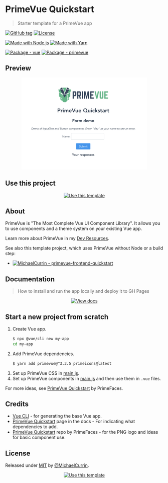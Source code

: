 # PrimeVue Quickstart
> Starter template for a PrimeVue app

[![GitHub tag](https://img.shields.io/github/tag/MichaelCurrin/primevue-quickstart?include_prereleases=&sort=semver)](https://github.com/MichaelCurrin/primevue-quickstart/releases/)
[![License](https://img.shields.io/badge/License-MIT-blue)](#license)

[![Made with Node.js](https://img.shields.io/badge/Node.js->=12-blue?logo=node.js&logoColor=white)](https://nodejs.org)
[![Made with Yarn](https://img.shields.io/badge/Yarn-1-blue?logo=yarn&logoColor=white)](https://classic.yarnpkg.com)

[![Package - vue](https://img.shields.io/github/package-json/dependency-version/MichaelCurrin/primevue-quickstart/vue?logo=vue.js&logoColor=white)](https://www.npmjs.com/package/vue)
[![Package - primevue](https://img.shields.io/github/package-json/dependency-version/MichaelCurrin/primevue-quickstart/primevue)](https://www.npmjs.com/package/primevue)


## Preview

<div align="center">
    <img src="/sample.png" alt="Sample screenshot" title="Sample screenshot" width="400" />
</div>


## Use this project

<div align="center">

[![Use this template](https://img.shields.io/badge/Generate-Use_this_template-2ea44f?style=for-the-badge)](https://github.com/MichaelCurrin/primevue-quickstart/generate)

</div>


## About

PrimeVue is "The Most Complete Vue UI Component Library". It allows you to use components and a theme system on your existing Vue app.

Learn more about PrimeVue in my [Dev Resources](https://michaelcurrin.github.io/dev-resources/resources/javascript/packages/primevue/).

See also this template project, which uses PrimeVue without Node or a build step:

- [![MichaelCurrin - primevue-frontend-quickstart](https://img.shields.io/static/v1?label=MichaelCurrin&message=primevue-frontend-quickstart&color=blue&logo=github)](https://github.com/MichaelCurrin/primevue-frontend-quickstart)


## Documentation
> How to install and run the app locally and deploy it to GH Pages

<div align="center">

[![View docs](https://img.shields.io/badge/go_to-docs-blue?style=for-the-badge)](/docs/)

</div>


## Start a new project from scratch

1. Create Vue app.
    ```sh
    $ npx @vue/cli new my-app
    cd my-app
    ```
2. Add PrimeVue dependencies.
    ```sh
    $ yarn add primevue@^3.3.5 primeicons@latest
    ```
3. Set up PrimeVue CSS in [main.js](/src/main.js).
4. Set up PrimeVue components in [main.js](src/main.js) and then use them in `.vue` files.

For more ideas, see [PrimeVue Quickstart](https://github.com/primefaces/primevue-quickstart) by PrimeFaces.


## Credits

- [Vue CLI](https://cli.vuejs.org/) - for generating the base Vue app.
- [PrimeVue Quickstart](https://primefaces.org/primevue/showcase/#/setup) page in the docs - For indicating what dependencies to add.
- [PrimeVue Quickstart](https://github.com/primefaces/primevue-quickstart) repo by PrimeFaces - for the PNG logo and ideas for basic component use.


## License

Released under [MIT](/LICENSE) by [@MichaelCurrin](https://github.com/MichaelCurrin).
<div align="center">

[![Use this template](https://img.shields.io/badge/Generate-Use_this_template-2ea44f?style=for-the-badge)](https://github.com/MichaelCurrin/primevue-quickstart/generate)



</div>
